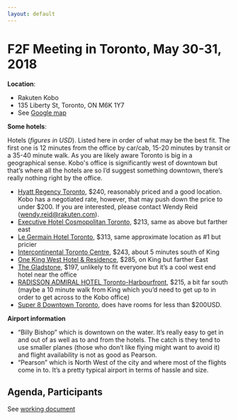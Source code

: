 ```yaml
---
layout: default
---
```


# F2F Meeting in Toronto, May 30-31, 2018

**Location**:
* Rakuten Kobo
* 135 Liberty St, Toronto, ON M6K 1Y7
* See [Google map](https://www.google.nl/maps/place/135+Liberty+St,+Toronto,+ON+M6K+1Y7,+Canada/@43.6396798,-79.4233743,15z/data=!4m5!3m4!1s0x882b3507111f36b5:0xbc547fc483db4da4!8m2!3d43.6372845!4d-79.4234601?hl=en)

**Some hotels**:

Hotels (_figures in USD_). Listed here in order of what may be the best fit. The first one is 12 minutes from the office by car/cab, 15-20 minutes by transit or a 35-40 minute walk. As you are likely aware Toronto is big in a geographical sense. Kobo's office is significantly west of downtown but that’s where all the hotels are so I’d suggest something downtown, there’s really nothing right by the office.

- [Hyatt Regency Toronto](https://toronto.regency.hyatt.com/en/hotel/home.html), $240,  reasonably priced and a good location. Kobo has a negotiated rate, however, that may push down the price to under $200. If you are interested, please contact Wendy Reid ([wendy.reid@rakuten.com](mailto:wendy.reid@rakuten.com)).
- [Executive Hotel Cosmopolitan Toronto](http://www.cosmotoronto.com/default.htm), $213,  same as above but farther east
- [Le Germain Hotel Toronto](http://www.legermainhotels.com/en/torontomercer/), $313,  same approximate location as #1 but pricier
- [Intercontinental Toronto Centre](http://www.torontocentre.intercontinental.com/#gref), $243,  about 5 minutes south of King
- [One King West Hotel & Residence](https://www.onekingwest.com/), $285,  on King but farther East
- [The Gladstone](http://www.gladstonehotel.com/), $197,  unlikely to fit everyone but it’s a cool west end hotel near the office
- [RADISSON ADMIRAL HOTEL Toronto-Harbourfront](https://www.radisson.com/toronto-hotel-on-m5j2n5/ontoront/hotel), $215,  a bit far south (maybe a 10 minute walk from King which you’d need to get up to in order to get across to the Kobo office)
- [Super 8 Downtown Toronto](http://www.super8downtowntoronto.com/), does have rooms for less than $200USD.

**Airport information**

- “Billy Bishop” which is downtown on the water. It’s really easy to get in and out of as well as to and from the hotels. The catch is they tend to use smaller planes (those who don’t like flying might want to avoid it) and flight availability is not as good as Pearson.
- “Pearson” which is North West of the city and where most of the flights come in to. It’s a pretty typical airport in terms of hassle and size.


## Agenda, Participants

See [working document](https://docs.google.com/document/d/1Qe8Q8wMC1LKy_-JO-UCy8bFw4D4VN0si1Q5EPW9c-rY/edit)
